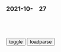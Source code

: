 ### 2021-10-　27

```note
```

<table id="tbc" style="white-space:pre-wrap">
</table>
<button onclick="toggleb()">toggle</button>
<button onclick="loadparse()">loadparse</button>
<br>
<!-- 🌸<br>🍅-　-🍑<hr>🍀 -->
<pre>
<textarea rows="30" cols="100" style="display: none" id="tar">

对越反击战中，越军究竟做了什么，让张万n大怒：用火烧死他们
https://mbd.baidu.com/newspage/data/landingsuper?context=%7B%22nid%22%3A%22news_8979842335776095953%22%7D

一些越南士兵还会借机混入到百x当中，对我军的一些士兵发动突然袭击。越南这种用百x作为军队挡箭牌的作战方式历来为所有人所不齿，

2021/10/27 下午3:19:15

马未都：宋代根本就没有缸，那司马光砸的是什么
https://mbd.baidu.com/newspage/data/landingsuper?context=%7B%22nid%22%3A%22news_9376379971922584615%22%7D

2021/10/27 下午2:54:53

反拜登说唱歌曲全美爆火，夺取音乐排行榜第一，阿黛尔都赶不上
https://mbd.baidu.com/newspage/data/landingsuper?context=%7B%22nid%22%3A%22news_9914758434516334488%22%7D

格雷的歌曲《布兰登加油》从混乱的阿富汗撤军、认知能力、应对新冠疫情等方面，多次抨击美国总统拜登。

身穿写着“弹劾拜登”的T恤，唱着“布兰登加油，当你问问题时，他们开始封禁”。

2021/10/27 下午2:44:07

华尔街曾经对股市投资的研究结论！_腾讯新闻
https://new.qq.com/rain/a/20201203a01thh00

70%人做短线：97%亏损，3%的赢利！
20%人做中线：有75%亏损，25%的赢利！
7%做长线：有92%赢利，8%亏损！

2021/10/27 下午2:29:04

灰色三部曲：失足少女的救赎！极度治愈，居然把我看哭了！,动漫,日本动漫,好看视频
https://haokan.baidu.com/v?vid=5689274242642338593&sfrom=baidu-feed

感同身受是救助绝望灵魂的最好的良药。

自己明明很想活下去却没有机会，而你有着大好的生命却选择轻生。

2021/10/27 下午2:09:18

火影忍者：九喇嘛一生的六任主人一览！你认为谁的实力更胜一筹？,动漫,日本动漫,好看视频
https://haokan.baidu.com/v?vid=18099595136253199561&sfrom=baidu-feed

你能抑制世界，而我能抑制你。

只要你使用力量，便会招来憎恶。

2021/10/27 下午2:00:10

中固石油、中匡石油……真是怎么奇葩怎么来！
https://baijiahao.baidu.com/s?id=1675516063342696409&wfr=spider&for=pc

2021/10/27 下午1:48:08

“zg右油”“zg右化”，这些“山寨y企”都把我气笑了！_仿冒
https://www.sohu.com/a/280700128_349333

2021/10/27 下午1:49:14

zg有右翼势力吗？_百度知道
https://zhidao.baidu.com/question/471681287.html

b修敏瞿珠
有......就像前一段时间的砸车事件.就两个会说z文的狗日能挑起那么大恐慌么?那还不是zg右翼势力干的?!还有就是叫嚣zg开战的

2021/10/27 下午1:45:21

zg右翼和日本右翼的区别在哪？ - 知乎
https://www.zhihu.com/question/56647369

n名用户
既是共同点也是区别：
不知道自己究竟爱的那个g到底是谁的g？

2021/10/27 下午1:45:59

动画拍成史诗大片，为守护一颗珍珠，沙子变成骑士誓死捍卫！,动漫,动漫综合,好看视频
https://haokan.baidu.com/v?vid=10306453276449374117&sfrom=baidu-feed

2021/10/27 下午1:40:57

新媒文章：zg经济“悲观论”大错特错
https://mbd.baidu.com/newspage/data/landingsuper?context=%7B%22nid%22%3A%22news_9399134609741598776%22%7D

2021/10/27 下午1:21:03

刺激消费，不妨再造几个“双十一”|新冠肺炎_新浪财经_新浪网
http://finance.sina.com.cn/review/jcgc/2020-04-21/doc-iirczymi7456852.shtml

2021/10/27 上午11:37:33

68岁老人嫌公交开得慢，抡起买菜车砸晕司机
https://mbd.baidu.com/newspage/data/landingsuper?context=%7B%22nid%22%3A%22news_9474245929761618311%22%7D

s兴修9U
不要开口就绑架“老人”这两字，少数坏人也会变老，尽管大多数坏人活不到老。直接绳之以法就得了！你想把它描成老人变坏了，那你就比这个行凶的坏老人还要坏！

2021/10/27 上午11:11:48

两百斤榨菜只切了一盆，厨师大骂，不料小伙一剁菜板全成丝！,影视,喜剧片,好看视频
https://haokan.baidu.com/v?vid=1253746454292734385&sfrom=baidu-feed

2021/10/27 上午11:02:20

谁占领了用户情绪，谁就占领了用户钱包
https://mbd.baidu.com/newspage/data/landingsuper?context=%7B%22nid%22%3A%22news_9619226072982111362%22%7D

2021/10/27 上午10:55:07

男主没脸，女主危险,动漫,日本动漫,好看视频
https://haokan.baidu.com/v?vid=9207538357452047838&sfrom=baidu-feed

加油！同期酱。星期一的丰满2期

2021/10/27 上午10:48:48

女子毕业9年抠出两套房：不和同学聚会，每年买衣服开销不超百元
https://mbd.baidu.com/newspage/data/landingsuper?context=%7B%22nid%22%3A%22news_9473400276666300622%22%7D

2021/10/28 上午10:24:34

95后”女孩花10年积蓄入住毛坯房上热搜，女孩回应：房子能带来安全感，两年之内不打算装修
https://t.ynet.cn/baijia/31075357.html

励志！95后女孩花10年积蓄28万买毛坯房，坚信：男人是靠不住的
https://new.qq.com/omn/20210707/20210707A01P7Q00.html

90后仅13.4%无负债，年轻人当谨防掉入“过度消费陷阱”
https://mbd.baidu.com/newspage/data/landingsuper?context=%7B%22nid%22%3A%22news_10610799752506896990%22%7D

2021/10/27 上午10:30:24

刺激消费，不妨再造几个“双十一”|新冠肺炎_新浪财经_新浪网
http://finance.sina.com.cn/review/jcgc/2020-04-21/doc-iirczymi7456852.shtml

2021/10/27 上午11:37:33

商务部：推动出台进一步促消费措施
https://baijiahao.baidu.com/s?id=1714140326242877797&wfr=spider&for=pc

2021/10/27 上午11:35:56

聚力促消费 强基稳增长
https://baijiahao.baidu.com/s?id=1711102579555469194&wfr=spider&for=pc

2021/10/27 上午11:30:03

有一部美国动画片是一只野猪和一只狐猴的叫什么_百度知道
https://zhidao.baidu.com/question/1540982250111541387.html

https://wx2.sinaimg.cn/large/d8b41602gy1gvt135c9bbg20b405xhdu.gif

2021/10/27 上午10:22:49

zg成为唯一在两条技术路线上达到“量子优越性”里程碑gj
https://mbd.baidu.com/newspage/data/landingsuper?context=%7B%22nid%22%3A%22news_9294268250203932920%22%7D

2021/10/27 上午11:06:26

枢密院十号：那个快了亿亿亿倍的zg量子计算机，其实不只一台
https://mbd.baidu.com/newspage/data/landingsuper?context=%7B%22nid%22%3A%22news_10309685646751825855%22%7D

2021/10/27 上午10:50:23

衡量巅峰狗生的标准不是物质，而是爱 - 知乎
https://zhuanlan.zhihu.com/p/145171515

2021/10/27 上午11:24:46

狗生巅峰！动物园里狗狗在虎区淡定休息，园方：老虎是狗妈带大的
https://baijiahao.baidu.com/s?id=1713503148651609814&wfr=spider&for=pc

2021/10/27 上午11:24:07

灌篮：樱木简直是个篮板疯子，抢得海南队怀疑人生！,动漫,日本动漫,好看视频
https://haokan.baidu.com/v?vid=12179113383671809265&sfrom=baidu-feed

白痴是无药可救的

2021/10/28 上午11:13:25

从好奇到无法自拔，带你了解吸毒者的上瘾过程，高分动画《金块》,动漫,国产动漫,好看视频
https://haokan.baidu.com/v?vid=6008200441027946383&sfrom=baidu-feed

2021/10/26 下午2:59:04

速度达5G百倍？日本开发6G/7G基站节能通信技术
https://mbd.baidu.com/newspage/data/landingsuper?context=%7B%22nid%22%3A%22news_8900373874472585204%22%7D&n_type=0&p_from=1

　136578578
井底之蛙一个

bQ
日本人想什么呢！连蜂窝网都搞不成！

g的线条you
你不了解世界

y郁的阿拉斯加狼
我觉得5G速度已经足够运用了没有必要再提升传输下载速度了，否则整个地球都充满了高能电波，会不会对身体产生危害啊

f风飞翔2014
我也有这个担忧

2021/10/26 下午1:33:10

"十年窗下无人问，一举成名天下知。"全诗赏析_古诗文网
https://www.gushiwen.cn/mingju_95.aspx

朝为田舍郎，暮登天子堂。
将相本无种，男儿当自强。
不是一番寒彻骨，怎得梅花扑鼻香。
十年窗下无人问，一举成名天下知。
我本将心向明月，奈何明月照沟渠。

2021/10/26 上午11:13:51

神童诗（北宋汪洙诗歌作品）_百度百科
https://baike.baidu.com/item/%E7%A5%9E%E7%AB%A5%E8%AF%97/10775710

朝为田舍郎，暮登天子堂。
将相本无种，男儿当自强。

2021/10/26 下午1:24:56

上堂开示颂_百度百科
https://baike.baidu.com/item/%E4%B8%8A%E5%A0%82%E5%BC%80%E7%A4%BA%E9%A2%82/11052905?fr=aladdin

不经一番寒彻骨，怎得梅花扑鼻香。

2021/10/26 上午11:15:47

漫展记录｜琪琪就是要挡着你看高达_哔哩哔哩_bilibili
https://www.bilibili.com/video/BV1ZL41137JH

2021/10/26 上午11:03:52

大唐不断网 - 漫画全集在线观看 - 哔哩哔哩漫画
https://manga.bilibili.com/detail/mc25723

李唐王朝时期，科技高度发达，社会开放兴盛，异常繁荣。
https://i0.hdslb.com/bfs/manga-static/b7c97d9c4eb42f5b4caa5ffc05c4adc86112f019.jpg

https://i0.hdslb.com/bfs/game/558c4ffc82ec1ff7b482a77793eacfe4516c279e.jpg

这是一个平行世界的大唐王朝
blob:https://manga.bilibili.com/c9d331f4-430a-41da-a8ce-182afa2eb30e

乍一看去，与
封建王朝并无不同
blob:https://manga.bilibili.com/328251e2-2852-4e69-9250-b55d70a45859

一样的繁华昌盛
blob:https://manga.bilibili.com/300a9152-1df1-4e66-ac2f-9da6dfbcccef

一样的歌舞升平
blob:https://manga.bilibili.com/8889933d-3684-4eef-bf30-2a602ff264bb

暗地里q臣谋略
blob:https://manga.bilibili.com/daf642b4-695c-4fea-bd6c-0e6d23b3bf28

派系之争亦是一样不缺
blob:https://manga.bilibili.com/59ac57df-1748-4291-87ba-7910cda35a17

七律·忆重庆谈判_百度百科
https://baike.baidu.com/item/%E4%B8%83%E5%BE%8B%C2%B7%E5%BF%86%E9%87%8D%E5%BA%86%E8%B0%88%E5%88%A4/5958385?fr=aladdin

有田有地吾为主，无法无天是为民。
重庆有官皆墨吏，延安无土不黄金。
炸桥挖路为团结，夺地争城是斗争。
遍地哀鸿满城血，无非一念救苍生。

蒋介石窃取gmd力之后，提出了“一d”专z和“一j”统管的要求，

2021/10/26 上午10:27:21

遍地哀鸿遍地血 无非一念救苍生 - 知乎
https://www.zhihu.com/zvideo/1262888657709080576

s涅古尔科
那十年，他尝试打破历史周期律的桎梏，虽然失败了，但他已经超脱了历史，

2021/10/26 上午10:29:59

末日后只剩6男4女，为了繁衍人类重建文明，他们只能交叉配对,影视,科幻片,好看视频
https://haokan.baidu.com/v?vid=5387406774880501774&sfrom=baidu-feed

2021/10/26 上午10:20:59

拜登电视上做诡异动作20秒 网友：老年痴呆前兆
https://mbd.baidu.com/newspage/data/landingsuper?context=%7B%22nid%22%3A%22news_9246514351319951847%22%7D&n_type=0&p_from=1

　lovenathan
美国总统就是一个傀儡而已，受各种力量的支配，不可能有自己的治国理念和战略思考。谁的实力大总统就听谁的，也就是一个代言人而已。不过也有好处，就是不用为自己的决策承担什么后果，因为所有的决策都是大家一起定的，出现误判也是大家一起背锅。美国的疫情防控最能说明问题。最后的问题就是美国的领导人没有多少历史担当，当完一届履行好工作就结束了，也比较轻松。

2021/10/26 上午10:12:39

麻生太郎声称“托气候变暖的福，北海道大米变好吃”，日网友：估计没几天就要说太阳从西边升起
https://mbd.baidu.com/newspage/data/landingsuper?context=%7B%22nid%22%3A%22news_9462491983153593926%22%7D&n_type=0&p_from=1

2021/10/26 上午10:12:48

</textarea>
</pre>
<!-- 🍀<br>🍑-　-🍅<hr>🌸 -->

```tip
```

<script src="https://cdn.jsdelivr.net/npm/jquery@3.5.1/dist/jquery.min.js"></script>

<link rel="stylesheet" href="https://cdn.jsdelivr.net/gh/fancyapps/fancybox@3.5.7/dist/jquery.fancybox.min.css" />
<script src="https://cdn.jsdelivr.net/gh/fancyapps/fancybox@3.5.7/dist/jquery.fancybox.min.js"></script>

<script type="text/javascript">

var __urlRegex = /(\b(https?|ftp|file):\/\/[-A-Z0-9+&@#\/%?=~_|!:,.;]*[-A-Z0-9+&@#\/%=~_|])/ig;
var __imgRegex = /\.(?:jpe?g|gif|png)$/i;

loadparse();

function parseURL($string){

    var exp = __urlRegex;
    return $string.replace(exp,function(match){
            __imgRegex.lastIndex=0;
            if(__imgRegex.test(match)){
                return '<a data-fancybox="gallery" href="' + match.replace("/p=700", "")
                 + '"><img src="' + match.replace("/p=700", "/p=160x200")+'" width="64"></a>';
            }
            else{
                return '<a href="' + match + '" target="_blank">' + match + '</a>';
            }
        }
    );
}

function loadparse() {
  tbc.innerHTML = parseURL(tar.value);
}

function toggleb() {
  var x = document.getElementById("tar");
  if (x.style.display === "none") {
    x.style.display = "";
  } else {
    x.style.display = "none";
  }
}

</script>
